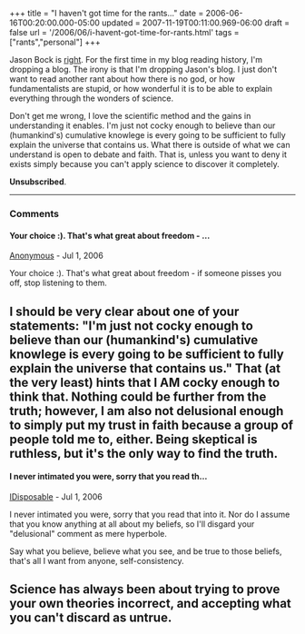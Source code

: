+++
title = "I haven't got time for the rants..."
date = 2006-06-16T00:20:00.000-05:00
updated = 2007-11-19T00:11:00.969-06:00
draft = false
url = '/2006/06/i-havent-got-time-for-rants.html'
tags = ["rants","personal"]
+++

Jason Bock is [right](http://www.jasonbock.net/JB/Default.aspx?blog=entry.d7ee40b71cb14334b8ae8045eca41ad8). For the first time in my blog reading history, I'm dropping a blog. The irony is that I'm dropping Jason's blog. I just don't want to read another rant about how there is no god, or how fundamentalists are stupid, or how wonderful it is to be able to explain everything through the wonders of science.

Don't get me wrong, I love the scientific method and the gains in understanding it enables. I'm just not cocky enough to believe than our (humankind's) cumulative knowlege is every going to be sufficient to fully explain the universe that contains us. What there is outside of what we can understand is open to debate and faith. That is, unless you want to deny it exists simply because you can't apply science to discover it completely.

**Unsubscribed**.

---

### Comments

#### Your choice :). That's what great about freedom - …

[Anonymous](mailto:noreply@blogger.com) - <time datetime="2006-07-03T21:16:00.000-05:00">Jul 1, 2006</time>

Your choice :). That's what great about freedom - if someone pisses you off, stop listening to them.  
  
I should be very clear about one of your statements: "I'm just not cocky enough to believe than our (humankind's) cumulative knowlege is every going to be sufficient to fully explain the universe that contains us." That (at the very least) hints that I AM cocky enough to think that. Nothing could be further from the truth; however, I am also not delusional enough to simply put my trust in faith because a group of people told me to, either. Being skeptical is ruthless, but it's the only way to find the truth.
---

#### I never intimated you were, sorry that you read th…


[IDisposable](https://www.blogger.com/profile/02275315449689041289 "noreply@blogger.com") - <time datetime="2006-07-03T21:29:00.000-05:00">Jul 1, 2006</time>

I never intimated you were, sorry that you read that into it. Nor do I assume that you know anything at all about my beliefs, so I'll disgard your "delusional" comment as mere hyperbole.  
  
Say what you believe, believe what you see, and be true to those beliefs, that's all I want from anyone, self-consistency.  
  
Science has always been about trying to prove your own theories incorrect, and accepting what you can't discard as untrue.
---
